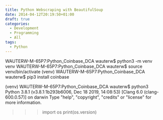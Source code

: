 ```yaml
---
title: Python Webscraping with BeautifulSoup
date: 2014-04-12T20:19:50+01:00
draft: true
categories:
  - Development
  - Programming
  - All
tags:
  - Python
---
```


WAUTERW-M-65P7:Python_Coinbase_DCA wauterw$ python3 -m venv venv
WAUTERW-M-65P7:Python_Coinbase_DCA wauterw$ source venv/bin/activate
(venv) WAUTERW-M-65P7:Python_Coinbase_DCA wauterw$ pip3 install coinbase



(venv) WAUTERW-M-65P7:Python_Coinbase_DCA wauterw$ python3
Python 3.8.1 (v3.8.1:1b293b6006, Dec 18 2019, 14:08:53) 
[Clang 6.0 (clang-600.0.57)] on darwin
Type "help", "copyright", "credits" or "license" for more information.
>>> import os
>>> print(os.version)

